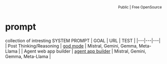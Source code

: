 <div align="right">
<sub>Public | Free OpenSource</sub>
</div>

# prompt
collection of intresting SYSTEM PROMPT
| GOAL | URL | TEST |
|---|---|---|
| Post Thinking/Reasoning | [god mode](./01-GOD-MODE.md) | Mistral, Gemini, Gemma, Meta-Llama |
| Agent web app builder | [agent app builder](./02-MITICOMON-AI-AGENT.md) | Mistral, Gemini, Gemma, Meta-Llama |
